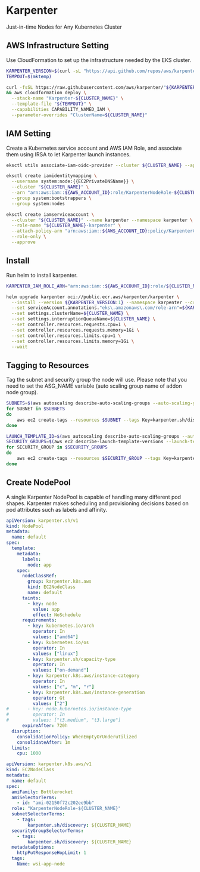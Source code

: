# Karpenter
Just-in-time Nodes for Any Kubernetes Cluster
## AWS Infrastructure Setting
Use CloudFormation to set up the infrastructure needed by the EKS cluster. 
``` bash
KARPENTER_VERSION=$(curl -sL "https://api.github.com/repos/aws/karpenter/releases/latest" | jq -r ".tag_name")
TEMPOUT=$(mktemp)

curl -fsSL https://raw.githubusercontent.com/aws/karpenter/"${KARPENTER_VERSION}"/website/content/en/preview/getting-started/getting-started-with-karpenter/cloudformation.yaml  > $TEMPOUT \
&& aws cloudformation deploy \
  --stack-name "Karpenter-${CLUSTER_NAME}" \
  --template-file "${TEMPOUT}" \
  --capabilities CAPABILITY_NAMED_IAM \
  --parameter-overrides "ClusterName=${CLUSTER_NAME}"
```
## IAM Setting
Create a Kubernetes service account and AWS IAM Role, and associate them using IRSA to let Karpenter launch instances.
``` bash
eksctl utils associate-iam-oidc-provider --cluster ${CLUSTER_NAME} --approve

eksctl create iamidentitymapping \
  --username system:node:{{EC2PrivateDNSName}} \
  --cluster "${CLUSTER_NAME}" \
  --arn "arn:aws:iam::${AWS_ACCOUNT_ID}:role/KarpenterNodeRole-${CLUSTER_NAME}" \
  --group system:bootstrappers \
  --group system:nodes

eksctl create iamserviceaccount \
  --cluster "${CLUSTER_NAME}" --name karpenter --namespace karpenter \
  --role-name "${CLUSTER_NAME}-karpenter" \
  --attach-policy-arn "arn:aws:iam::${AWS_ACCOUNT_ID}:policy/KarpenterControllerPolicy-${CLUSTER_NAME}" \
  --role-only \
  --approve
```
## Install
Run helm to install karpenter.
``` bash
KARPENTER_IAM_ROLE_ARN="arn:aws:iam::${AWS_ACCOUNT_ID}:role/${CLUSTER_NAME}-karpenter"

helm upgrade karpenter oci://public.ecr.aws/karpenter/karpenter \
  --install --version ${KARPENTER_VERSION:1} --namespace karpenter --create-namespace \
  --set serviceAccount.annotations."eks\.amazonaws\.com/role-arn"=${KARPENTER_IAM_ROLE_ARN} \
  --set settings.clusterName=${CLUSTER_NAME} \
  --set settings.interruptionQueueName=${CLUSTER_NAME} \
  --set controller.resources.requests.cpu=1 \
  --set controller.resources.requests.memory=1Gi \
  --set controller.resources.limits.cpu=1 \
  --set controller.resources.limits.memory=1Gi \
  --wait
```
## Tagging to Resources
Tag the subnet and security group the node will use. Please note that you need to set the ASG_NAME variable (auto scaling group name of addon node group).
``` bash
SUBNETS=$(aws autoscaling describe-auto-scaling-groups --auto-scaling-group-names $ASG_NAME --query 'AutoScalingGroups[0].VPCZoneIdentifier' --output text | tr ',' '\n')
for SUBNET in $SUBNETS
do
	aws ec2 create-tags --resources $SUBNET --tags Key=karpenter.sh/discovery,Value=${CLUSTER_NAME}
done

LAUNCH_TEMPLATE_ID=$(aws autoscaling describe-auto-scaling-groups --auto-scaling-group-names $ASG_NAME --query 'AutoScalingGroups[0].MixedInstancesPolicy.LaunchTemplate.LaunchTemplateSpecification.LaunchTemplateId' --output text)
SECURITY_GROUPS=$(aws ec2 describe-launch-template-versions --launch-template-id $LAUNCH_TEMPLATE_ID --versions $Latest --query 'LaunchTemplateVersions[0].LaunchTemplateData.SecurityGroupIds' --output text)
for SECURITY_GROUP in $SECURITY_GROUPS
do
	aws ec2 create-tags --resources $SECURITY_GROUP --tags Key=karpenter.sh/discovery,Value=${CLUSTER_NAME}
done
```
## Create NodePool
A single Karpenter NodePool is capable of handling many different pod shapes. Karpenter makes scheduling and provisioning decisions based on pod attributes such as labels and affinity.
``` yaml title="nodepool.yaml"
apiVersion: karpenter.sh/v1
kind: NodePool
metadata:
  name: default
spec:
  template:
    metadata:
      labels:
        node: app
    spec:
      nodeClassRef:
        group: karpenter.k8s.aws
        kind: EC2NodeClass
        name: default
      taints:
        - key: node
          value: app
          effect: NoSchedule
      requirements:
        - key: kubernetes.io/arch
          operator: In
          values: ["amd64"]
        - key: kubernetes.io/os
          operator: In
          values: ["linux"]
        - key: karpenter.sh/capacity-type
          operator: In
          values: ["on-demand"]
        - key: karpenter.k8s.aws/instance-category
          operator: In
          values: ["c", "m", "r"]
        - key: karpenter.k8s.aws/instance-generation
          operator: Gt
          values: ["2"]
#       - key: node.kubernetes.io/instance-type
#         operator: In
#         values: ["t3.medium", "t3.large"]
      expireAfter: 720h
  disruption:
    consolidationPolicy: WhenEmptyOrUnderutilized
    consolidateAfter: 1m
  limits:
    cpu: 1000
```
``` yaml title="nodeclass.yaml"
apiVersion: karpenter.k8s.aws/v1
kind: EC2NodeClass
metadata:
  name: default
spec:
  amiFamily: Bottlerocket
  amiSelectorTerms:
    - id: "ami-02150f72c202ee9bb"
  role: "KarpenterNodeRole-${CLUSTER_NAME}"
  subnetSelectorTerms:
    - tags:
        karpenter.sh/discovery: ${CLUSTER_NAME}
  securityGroupSelectorTerms:
    - tags:
        karpenter.sh/discovery: ${CLUSTER_NAME}
  metadataOptions:
    httpPutResponseHopLimit: 1
  tags:
    Name: wsi-app-node
```
